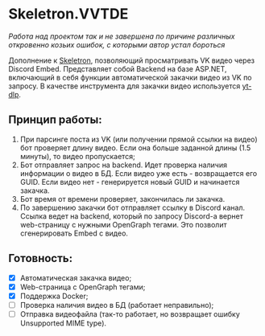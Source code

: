 ﻿# Skeletron.VVTDE
*Работа над проектом так и не завершена по причине различных откровенно козьих ошибок, с которыми автор устал бороться*

Дополнение к [Skeletron](https://github.com/Flexlug/Skeletron), позволяющий просматривать VK видео через Discord Embed.
Представляет собой Backend на базе ASP.NET, включающий в себя функции автоматической закачки видео из VK по запросу. В качестве инструмента для закачки видео используется [yt-dlp](https://github.com/yt-dlp).

## Принцип работы:
1. При парсинге поста из VK (или получении прямой ссылки на видео) бот проверяет длину видео. Если она больше заданной длины (1.5 минуты), то видео пропускается;
2. Бот отправляет запрос на backend. Идет проверка наличия информации о видео в БД. Если видео уже есть - возвращается его GUID. Если видео нет - генерируется новый GUID и начинается закачка.
3. Бот время от времени проверяет, закончилась ли закачка.
4. По завершению закачки бот отправляет ссылку в Discord канал. Ссылка ведет на backend, который по запросу Discord-а вернет web-страницу с нужными OpenGraph тегами. Это позволит сгенерировать Embed с видео.

## Готовность:
- [x] Автоматическая закачка видео;
- [x] Web-страница с OpenGraph тегами;
- [x] Поддержка Docker;
- [ ] Проверка наличия видео в БД (работает неправильно);
- [ ] Отправка видеофайла (так-то работает, но возвращает ошибку Unsupported MIME type).
